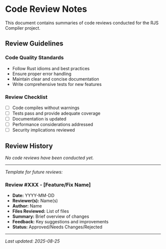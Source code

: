 # Code Review Notes

This document contains summaries of code reviews conducted for the RJS Compiler project.

## Review Guidelines

### Code Quality Standards
- Follow Rust idioms and best practices
- Ensure proper error handling
- Maintain clear and concise documentation
- Write comprehensive tests for new features

### Review Checklist
- [ ] Code compiles without warnings
- [ ] Tests pass and provide adequate coverage
- [ ] Documentation is updated
- [ ] Performance considerations addressed
- [ ] Security implications reviewed

## Review History

*No code reviews have been conducted yet.*

---

*Template for future reviews:*

### Review #XXX - [Feature/Fix Name]
- **Date:** YYYY-MM-DD
- **Reviewer(s):** Name(s)
- **Author:** Name
- **Files Reviewed:** List of files
- **Summary:** Brief overview of changes
- **Feedback:** Key suggestions and improvements
- **Status:** Approved/Needs Changes/Rejected

---

*Last updated: 2025-08-25*